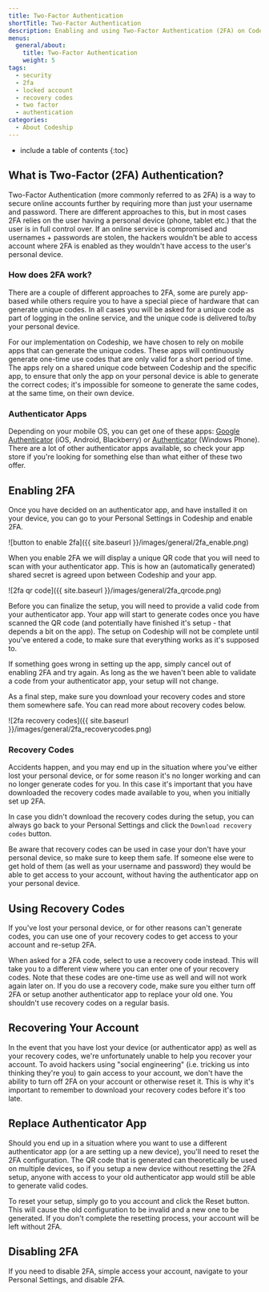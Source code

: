 ```yaml
---
title: Two-Factor Authentication
shortTitle: Two-Factor Authentication
description: Enabling and using Two-Factor Authentication (2FA) on Codeship
menus:
  general/about:
    title: Two-Factor Authentication
    weight: 5
tags:
  - security
  - 2fa
  - locked account
  - recovery codes
  - two factor
  - authentication
categories:
  - About Codeship
---
```


* include a table of contents
{:toc}

## What is Two-Factor (2FA) Authentication?

Two-Factor Authentication (more commonly referred to as 2FA) is a way to secure online accounts further by requiring more than just your username and password. There are different approaches to this, but in most cases 2FA relies on the user having a personal device (phone, tablet etc.) that the user is in full control over. If an online service is compromised and usernames + passwords are stolen, the hackers wouldn't be able to access account where 2FA is enabled as they wouldn't have access to the user's personal device.

### How does 2FA work?

There are a couple of different approaches to 2FA, some are purely app-based while others require you to have a special piece of hardware that can generate unique codes. 
In all cases you will be asked for a unique code as part of logging in the online service, and the unique code is delivered to/by your personal device.

For our implementation on Codeship, we have chosen to rely on mobile apps that can generate the unique codes. These apps will continuously generate one-time use codes that are only valid for a short period of time. The apps rely on a shared unique code between Codeship and the specific app, to ensure that only the app on your personal device is able to generate the correct codes; it's impossible for someone to generate the same codes, at the same time, on their own device.

### Authenticator Apps

Depending on your mobile OS, you can get one of these apps: [Google Authenticator](https://support.google.com/accounts/answer/1066447) (iOS, Android, Blackberry) or [Authenticator](https://www.microsoft.com/en-us/store/p/authenticator/9wzdncrfj3rj) (Windows Phone). 
There are a lot of other authenticator apps available, so check your app store if you're looking for something else than what either of these two offer.

## Enabling 2FA

Once you have decided on an authenticator app, and have installed it on your device, you can go to your Personal Settings in Codeship and enable 2FA.

![button to enable 2fa]({{ site.baseurl }}/images/general/2fa_enable.png)

When you enable 2FA we will display a unique QR code that you will need to scan with your authenticator app. This is how an (automatically generated) shared secret is agreed upon between Codeship and your app.

![2fa qr code]({{ site.baseurl }}/images/general/2fa_qrcode.png)

Before you can finalize the setup, you will need to provide a valid code from your authenticator app. Your app will start to generate codes once you have scanned the QR code (and potentially have finished it's setup - that depends a bit on the app). The setup on Codeship will not be complete until you've entered a code, to make sure that everything works as it's supposed to.

If something goes wrong in setting up the app, simply cancel out of enabling 2FA and try again. As long as the we haven't been able to validate a code from your authenticator app, your setup will not change.

As a final step, make sure you download your recovery codes and store them somewhere safe. You can read more about recovery codes below.

![2fa recovery codes]({{ site.baseurl }}/images/general/2fa_recoverycodes.png)

### Recovery Codes

Accidents happen, and you may end up in the situation where you've either lost your personal device, or for some reason it's no longer working and can no longer generate codes for you. In this case it's important that you have downloaded the recovery codes made available to you, when you initially set up 2FA.

In case you didn't download the recovery codes during the setup, you can always go back to your Personal Settings and click the `Download recovery codes` button.

Be aware that recovery codes can be used in case your don't have your personal device, so make sure to keep them safe. If someone else were to get hold of them (as well as your username and password) they would be able to get access to your account, without having the authenticator app on your personal device.

## Using Recovery Codes

If you've lost your personal device, or for other reasons can't generate codes, you can use one of your recovery codes to get access to your account and re-setup 2FA. 

When asked for a 2FA code, select to use a recovery code instead. This will take you to a different view where you can enter one of your recovery codes. Note that these codes are one-time use as well and will not work again later on. If you do use a recovery code, make sure you either turn off 2FA or setup another authenticator app to replace your old one. You shouldn't use recovery codes on a regular basis.

## Recovering Your Account

In the event that you have lost your device (or authenticator app) as well as your recovery codes, we're unfortunately unable to help you recover your account. To avoid hackers using "social engineering" (i.e. tricking us into thinking they're you) to gain access to your account, we don't have the ability to turn off 2FA on your account or otherwise reset it.
This is why it's important to remember to download your recovery codes before it's too late.

## Replace Authenticator App

Should you end up in a situation where you want to use a different authenticator app (or a are setting up a new device), you'll need to reset the 2FA configuration. The QR code that is generated can theoretically be used on multiple devices, so if you setup a new device without resetting the 2FA setup, anyone with access to your old authenticator app would still be able to generate valid codes.

To reset your setup, simply go to you account and click the Reset button. This will cause the old configuration to be invalid and a new one to be generated. If you don't complete the resetting process, your account will be left without 2FA.

## Disabling 2FA

If you need to disable 2FA, simple access your account, navigate to your Personal Settings, and disable 2FA.